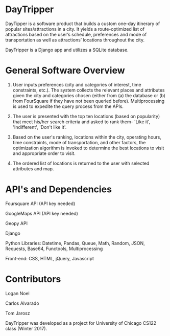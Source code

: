 # DayTripper

DayTipper is a software product that builds a custom one-day itinerary of popular sites/attractions in a city. It yields a route-optimized list of attractions based on the user’s schedule, preferences and mode of transportation as well as attractions’ locations throughout the city.

DayTripper is a Django app and utilizes a SQLite database. 

# General Software Overview

1. User inputs preferences (city and categories of interest, time constraints, etc.). The system collects the relevant places and attributes given the city and categories chosen (either from (a) the database or (b) from FourSquare if they have not been queried before). Multiprocessing is used to expedite the query process from the APIs.

2. The user is presented with the top ten locations (based on popularity) that meet his/her search criteria and asked to rank them- 'Like it', 'Indifferent', 'Don't like it'.

3. Based on the user's ranking, locations within the city, operating hours, time constraints, mode of transportation, and other factors, the optimization algorithm is invoked to determine the best locations to visit and appropriate order to visit.

4. The ordered list of locations is returned to the user with selected attributes and map. 

# API's and Dependencies
Foursquare API (API key needed)

GoogleMaps API (API key needed)

Geopy API

Django

Python Libraries: Datetime, Pandas, Queue, Math, Random, JSON, Requests, Base64, Functools, Multiprocessing 

Front-end: CSS, HTML, jQuery, Javascript

# Contributors

Logan Noel

Carlos Alvarado

Tom Jarosz

DayTripper was developed as a project for University of Chicago CS122 class (Winter 2017).